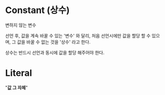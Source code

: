 # Constant (상수)
변하지 않는 변수

선언 후, 값을 계속 바꿀 수 있는 '변수' 와 달리, 처음 선언시에만 값을 할당 할 수 있으며, 그 값을 바꿀 수 없는 것을 '상수' 라고 한다.

상수는 반드시 선언과 동시에 값을 할당 해주어야 한다.

# Literal
"__값 그 자체__"
